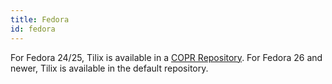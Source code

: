 ```yaml
---
title: Fedora
id: fedora
---
```

For Fedora 24/25, Tilix is available in a [COPR Repository](https://copr.fedorainfracloud.org/coprs/heikoada/terminix).
For Fedora 26 and newer, Tilix is available in the default repository.

